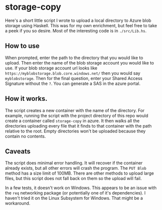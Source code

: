 # storage-copy

Here's a short little script I wrote to upload a local directory to Azure blob storage using Haskell. This was for my own
enrichment, but feel free to take a peek if you so desire. Most of the interesting code is in `./src/Lib.hs`.

## How to use

When prompted, enter the path to the directory that you would like to upload. Then enter the name of the blob storage account
you would like to use. If your blob storage account url looks like `https://myblobstorage.blob.core.windows.net/` then you 
would say `myblobstorage`. Then for the final question, enter your Shared Access Signature without the `?`. You can generate
a SAS in the azure portal.

## How it works.

The script creates a new container with the name of the directory. For example, running the script with the project directory of 
this repo would create a container called `storage-copy` in azure. It then walks all the directories uploading every file that it
finds to that container with the path relative to the root. Empty directories won't be uploaded because they contain no contents.

## Caveats

The script does minimal error handling. It will recover if the container already exists, but all other errors will crash the
program. The `PUT Blob` method has a size limit of 100MB. There are other methods to upload large files, but this script does
not fall back on them so the upload will fail.

In a few tests, it doesn't work on Windows. This appears to be an issue with the `req` networking package (or potentially one
of it's dependencies). I haven't tried it on the Linux Subsystem for Windows. That might be a workaround.
